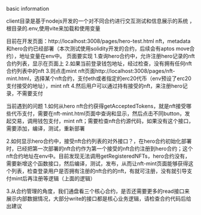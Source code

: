 basic information

client目录是基于nodejs开发的一个对不同合约进行交互测试和信息展示的系统
，
根目录的.env,使用vite来加载和使用变量

目前在开发页面：http://localhost:3008/pages/hero-test.html
nft，metadata和hero合约已经部署（本次测试使用solidity开发的合约，后续会有aptos move合约），地址变量在env中。
页面要实现
1.查询hero合约中，允许注册hero记录的nft合约列表，显示在页面上
2.如果当前登录钱包地址，经过检查，没有拥有任何nft合约列表中的nft
3.则点击mint nft页面http://localhost:3008/pages/nft-mint.html，选择某个nft合约，支付eth或者指定的erc20代币（env预设了erc20支付接受的地址），mint nft
4.然后用户可以通过持有接受的nft，来注册hero记录，不需要支付


当前遇到的问题
1.如何从hero nft合约获得getAcceptedTokens，就是nft接受哪些代币支付，需要在nft-mint.html页面中查询和显示，然后点击不同button，发起交易，调用钱包支付，mint nft；需要检查nft合约源代码，如果没有这个接口，需要添加，编译，测试，重新部署

2.如何显示hero合约中，接受nft合约列表的对外接口？，在hero合约初始化部署时，已经把第一次部署的nft合约作为第一个接受的nft合约注册到hero合约；这个nft合约地址在env中。目前发现无法调用getRegisteredNFTs，hero合约没有，需要新增这个函数接口，然后编译，测试，发布，从而让nft-mint页面能够获得这个列表，检查登录用户是否拥有注册的nft合约的nft，有就可注册，没有就引导支付mint后再注册等逻辑（上面的逻辑）

3.从合约管理的角度，我们通盘看三个核心合约，是否还需要更多的read接口来展示内部数据情况，大部分write的接口都是核心业务逻辑，请检查合约代码后给出建议